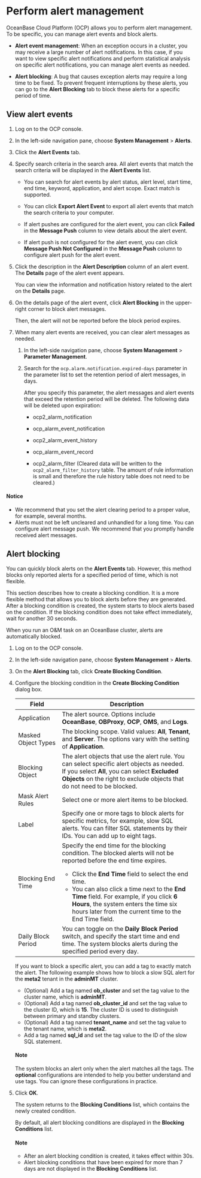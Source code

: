 # Perform alert management

OceanBase Cloud Platform (OCP) allows you to perform alert management. To be specific, you can manage alert events and block alerts.

* **Alert event management**: When an exception occurs in a cluster, you may receive a large number of alert notifications. In this case, if you want to view specific alert notifications and perform statistical analysis on specific alert notifications, you can manage alert events as needed.

* **Alert blocking**: A bug that causes exception alerts may require a long time to be fixed. To prevent frequent interruptions by these alerts, you can go to the **Alert Blocking** tab to block these alerts for a specific period of time.

## View alert events

1. Log on to the OCP console.

2. In the left-side navigation pane, choose **System Management** > **Alerts**.

3. Click the **Alert Events** tab.

4. Specify search criteria in the search area. All alert events that match the search criteria will be displayed in the **Alert Events** list.

   * You can search for alert events by alert status, alert level, start time, end time, keyword, application, and alert scope. Exact match is supported.

   * You can click **Export Alert Event** to export all alert events that match the search criteria to your computer.

   * If alert pushes are configured for the alert event, you can click **Failed** in the **Message Push** column to view details about the alert event.

   * If alert push is not configured for the alert event, you can click **Message Push Not Configured** in the **Message Push** column to configure alert push for the alert event.

   <!-- ![111](https://obbusiness-private.oss-cn-shanghai.aliyuncs.com/doc/img/ocp/401/%E5%91%8A%E8%AD%A6%E4%BA%8B%E4%BB%B6%E5%88%97%E8%A1%A81.png) -->

5. Click the description in the **Alert Description** column of an alert event. The **Details** page of the alert event appears.

   You can view the information and notification history related to the alert on the **Details** page.

   <!-- ![05121002](https://obbusiness-private.oss-cn-shanghai.aliyuncs.com/doc/img/ocp/403-cn/%E5%91%8A%E8%AD%A6%E8%AF%A6%E6%83%85.png) -->

6. On the details page of the alert event, click **Alert Blocking** in the upper-right corner to block alert messages.

   Then, the alert will not be reported before the block period expires.

7. When many alert events are received, you can clear alert messages as needed.

   1. In the left-side navigation pane, choose **System Management** > **Parameter Management**.

   2. Search for the `ocp.alarm.notification.expired-days` parameter in the parameter list to set the retention period of alert messages, in days.

      After you specify this parameter, the alert messages and alert events that exceed the retention period will be deleted. The following data will be deleted upon expiration:

      * ocp2_alarm_notification

      * ocp_alarm_event_notification

      * ocp2_alarm_event_history

      * ocp_alarm_event_record

      * ocp2_alarm_filter (Cleared data will be written to the `ocp2_alarm_filter_history` table. The amount of rule information is small and therefore the rule history table does not need to be cleared.)

<main id="notice" type='notice'>
   <h4>Notice</h4>
   <ul>
   <li>We recommend that you set the alert clearing period to a proper value, for example, several months. </li>
   <li>Alerts must not be left uncleared and unhandled for a long time. You can configure alert message push. We recommend that you promptly handle received alert messages. </li>
   </ul>
   </main>

## Alert blocking

You can quickly block alerts on the **Alert Events** tab. However, this method blocks only reported alerts for a specified period of time, which is not flexible.

This section describes how to create a blocking condition. It is a more flexible method that allows you to block alerts before they are generated. After a blocking condition is created, the system starts to block alerts based on the condition. If the blocking condition does not take effect immediately, wait for another 30 seconds.

When you run an O&M task on an OceanBase cluster, alerts are automatically blocked.

1. Log on to the OCP console.

2. In the left-side navigation pane, choose **System Management** > **Alerts**.

3. On the **Alert Blocking** tab, click **Create Blocking Condition**.

4. Configure the blocking condition in the **Create Blocking Condition** dialog box.

   | Field | Description |
   |--------|----------------------------------------------------------------------------------------------------------------------------------------------------------------------------------------------------------------------------------------|
   | Application | The alert source. Options include **OceanBase**, **OBProxy**, **OCP**, **OMS**, and **Logs**. |
   | Masked Object Types | The blocking scope. Valid values: **All**, **Tenant**, and **Server**. The options vary with the setting of **Application**. |
   | Blocking Object | The alert objects that use the alert rule. You can select specific alert objects as needed. </br>If you select **All**, you can select **Excluded Objects** on the right to exclude objects that do not need to be blocked.  |
   | Mask Alert Rules | Select one or more alert items to be blocked.  |
   | Label | Specify one or more tags to block alerts for specific metrics, for example, slow SQL alerts. You can filter SQL statements by their IDs. You can add up to eight tags.   |
   | Blocking End Time | Specify the end time for the blocking condition. The blocked alerts will not be reported before the end time expires.  <ul><li>Click the **End Time** field to select the end time. </li>   <li> You can also click a time next to the **End Time** field. For example, if you click **6 Hours**, the system enters the time six hours later from the current time to the End Time field. </li></ul> |
   | Daily Block Period | You can toggle on the **Daily Block Period** switch, and specify the start time and end time. The system blocks alerts during the specified period every day. |

   If you want to block a specific alert, you can add a tag to exactly match the alert. The following example shows how to block a slow SQL alert for the **meta2** tenant in the **adminMT** cluster.

   * (Optional) Add a tag named **ob_cluster** and set the tag value to the cluster name, which is **adminMT**.
   * (Optional) Add a tag named **ob_cluster_id** and set the tag value to the cluster ID, which is **15**. The cluster ID is used to distinguish between primary and standby clusters.
   * (Optional) Add a tag named **tenant_name** and set the tag value to the tenant name, which is **meta2**.
   * Add a tag named **sql_id** and set the tag value to the ID of the slow SQL statement.

   <main id="notice" type='explain'>
   <h4>Note</h4>
   <p>The system blocks an alert only when the alert matches all the tags. The <b>optional</b> configurations are intended to help you better understand and use tags. You can ignore these configurations in practice. </p>
   </main>

   <!-- ![002](https://obbusiness-private.oss-cn-shanghai.aliyuncs.com/doc/img/ocp/401/%E6%96%B0%E5%BB%BA%E5%B1%8F%E8%94%BD%E6%9D%A1%E4%BB%B61.png) -->

5. Click **OK**.

   The system returns to the **Blocking Conditions** list, which contains the newly created condition.

   By default, all alert blocking conditions are displayed in the **Blocking Conditions** list.

   <main id="notice" type='explain'>
   <h4>Note</h4>
   <ul>
   <li>After an alert blocking condition is created, it takes effect within 30s. </li>
       <li>Alert blocking conditions that have been expired for more than 7 days are not displayed in the <b>Blocking Conditions</b> list. </li>
   </ul>
   </main>